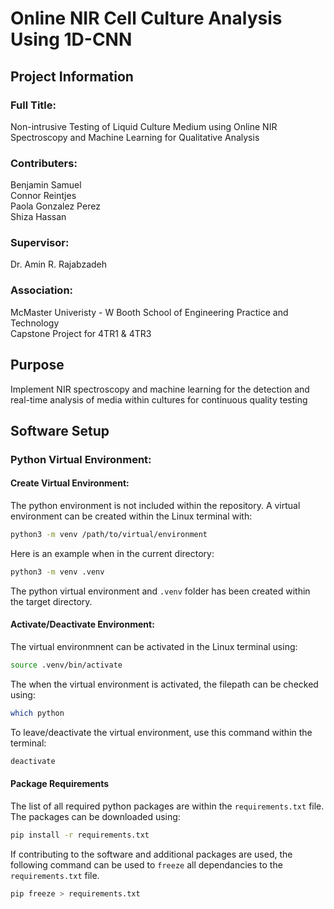 # Online NIR Cell Culture Analysis Using 1D-CNN

## Project Information
### Full Title:
Non-intrusive Testing of Liquid Culture Medium using Online NIR Spectroscopy and Machine Learning for Qualitative Analysis

### Contributers:
Benjamin Samuel\
Connor Reintjes\
Paola Gonzalez Perez\
Shiza Hassan

### Supervisor:
Dr. Amin R. Rajabzadeh

### Association:
McMaster Univeristy - W Booth School of Engineering Practice and Technology\
Capstone Project for 4TR1 & 4TR3

## Purpose
Implement  NIR spectroscopy and machine learning for the detection and real-time analysis of media within cultures for continuous quality testing

## Software Setup
### Python Virtual Environment:
#### Create Virtual Environment:
The python environment is not included within the repository. A virtual environment can be created within the Linux terminal with:
```bash
python3 -m venv /path/to/virtual/environment
```
Here is an example when in the current directory:
```bash
python3 -m venv .venv
```
The python virtual environment and `.venv` folder has been created within the target directory. 
#### Activate/Deactivate Environment:
The virtual environmnent can be activated in the Linux terminal using:
```bash
source .venv/bin/activate
```
The when the virtual environment is activated, the filepath can be checked using:
```bash
which python 
```
To leave/deactivate the virtual environment, use this command within the terminal:
```bash
deactivate
```
#### Package Requirements
The list of all required python packages are within the `requirements.txt` file. The packages can be downloaded using:
```bash
pip install -r requirements.txt
```
If contributing to the software and additional packages are used, the following command can be used to `freeze` all dependancies to the `requirements.txt` file.
```bash
pip freeze > requirements.txt
```
